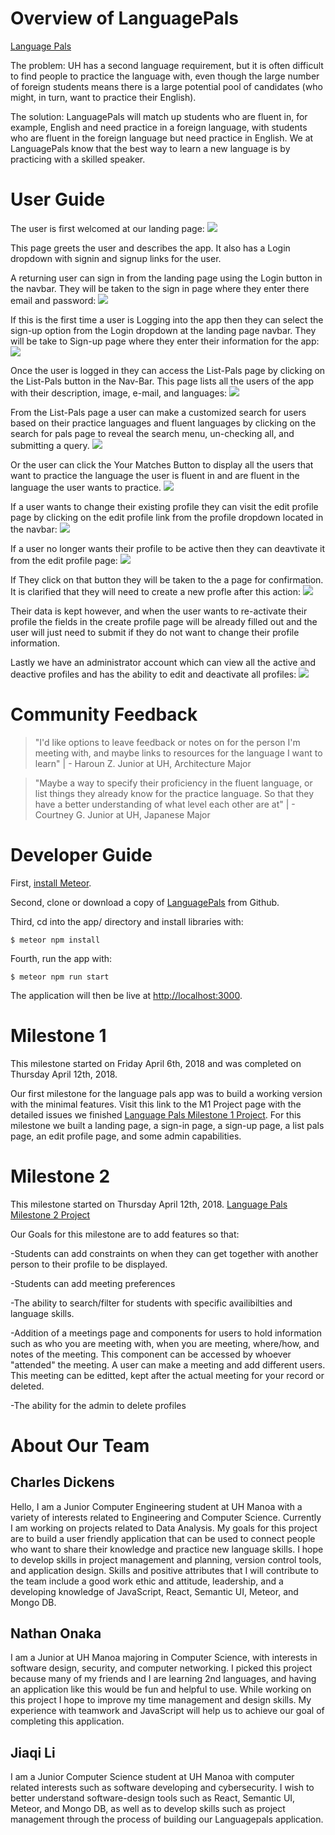 # Overview of LanguagePals

[Language Pals](http://languagepals.meteorapp.com)

The problem: UH has a second language requirement, but it is often difficult to find people to practice the language with, even though the large number of foreign students means there is a large potential pool of candidates (who might, in turn, want to practice their English).

The solution: LanguagePals will match up students who are fluent in, for example, English and need practice in a foreign language, with students who are fluent in the foreign language but need practice in English. We at LanguagePals know that the best way to learn a new language is by practicing with a skilled speaker.

# User Guide

The user is first welcomed at our landing page:
![](landingPage.png)

This page greets the user and describes the app. It also has a Login dropdown with signin and signup links for the user.

A returning user can sign in from the landing page using the Login button in the navbar. They will be taken to the sign in page where they enter there email and password:
![](signInPage.png)

If this is the first time a user is Logging into the app then they can select the sign-up option from the Login dropdown at the landing page navbar. They will be take to Sign-up page where they enter their information for the app:
![](signupPage.png)

Once the user is logged in they can access the List-Pals page by clicking on the List-Pals button in the Nav-Bar. This page lists all the users of the app with their description, image, e-mail, and languages:
![](listPalsPage.png)

From the List-Pals page a user can make a customized search for users based on their practice languages and fluent languages by clicking on the search for pals page to reveal the search menu, un-checking all, and submitting a query.
![](listPalsSearch.png)

Or the user can click the Your Matches Button to display all the users that want to practice the language the user is fluent in and are fluent in the language the user wants to practice.
![](listPalsYourMatches.png)

If a user wants to change their existing profile they can visit the edit profile page by clicking on the edit profile link from the profile dropdown located in the navbar:
![](editProfilePage.png)

If a user no longer wants their profile to be active then they can deavtivate it from the edit profile page:
![](editProfilePageDeactivate.png)

If They click on that button they will be taken to the a page for confirmation. It is clarified that they will need to create a new profle after this action:
![](deactivatePage.png)

Their data is kept however, and when the user wants to re-activate their profile the fields in the create profile page will be already filled out and the user will just need to submit if they do not want to change their profile information.

Lastly we have an administrator account which can view all the active and deactive profiles and has the ability to edit and deactivate all profiles:
![](adminListPals.png)

# Community Feedback

> "I'd like options to leave feedback or notes on for the person I'm meeting with, and maybe links to resources for the language I want to learn" | - Haroun Z.  Junior at UH, Architecture Major

> "Maybe a way to specify their proficiency in the fluent language, or list things they already know for the practice language.  So that they have a better understanding of what level each other are at" | - Courtney G. Junior at UH, Japanese Major

# Developer Guide

First, [install Meteor](https://www.meteor.com/install).

Second, clone or download a copy of [LanguagePals](https://github.com/languagepals/languagepals) from Github.
  
Third, cd into the app/ directory and install libraries with:

```
$ meteor npm install
```
Fourth, run the app with:
```
$ meteor npm run start
```
The application will then be live at [http://localhost:3000](http://localhost:3000).

# Milestone 1
This milestone started on Friday April 6th, 2018 and was completed on Thursday April 12th, 2018.

Our first milestone for the language pals app was to build a working version with the minimal features. Visit this link to the M1 Project page with the detailed issues we finished [Language Pals Milestone 1 Project](https://github.com/languagepals/languagepals/projects/1). For this milestone we built a landing page, a sign-in page, a sign-up page, a list pals page, an edit profile page, and some admin capabilities. 

# Milestone 2
This milestone started on Thursday April 12th, 2018.
[Language Pals Milestone 2 Project](https://github.com/languagepals/languagepals/projects/2)

Our Goals for this milestone are to add features so that:

-Students can add constraints on when they can get together with another person to their profile to be displayed. 

-Students can add meeting preferences

-The ability to search/filter for students with specific availibilties and language skills.  

-Addition of a meetings page and components for users to hold information such as who you are meeting with, when you are meeting, where/how, and notes of the meeting. This component can be accessed by whoever "attended" the meeting. A user can make a meeting and add different users. This meeting can be editted, kept after the actual meeting for your record or deleted. 

-The ability for the admin to delete profiles

# About Our Team

## Charles Dickens
Hello, I am a Junior Computer Engineering student at UH Manoa with a variety of interests related to Engineering and Computer Science. Currently I am working on projects related to Data Analysis. My goals for this project are to build a user friendly application that can be used to connect people who want to share their knowledge and practice new language skills. I hope to develop skills in project management and planning, version control tools, and application design. Skills and positive attributes that I will contribute to the team include a good work ethic and attitude, leadership, and a developing knowledge of JavaScript, React, Semantic UI, Meteor, and Mongo DB.

## Nathan Onaka
I am a Junior at UH Manoa majoring in Computer Science, with interests in software design, security, and computer networking.  I picked this project because many of my friends and I are learning 2nd languages, and having an application like this would be fun and helpful to use.  While working on this project I hope to improve my time management and design skills.  My experience with teamwork and JavaScript will help us to achieve our goal of completing this application.

## Jiaqi Li
I am a Junior Computer Science student at UH Manoa with computer related interests such as software developing and cybersecurity. I wish to better understand software-design tools such as React, Semantic UI, Meteor, and Mongo DB, as well as to develop skills such as project management through the process of building our Languagepals application.

